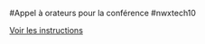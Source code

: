 #Appel à orateurs pour la conférence #nwxtech10

[Voir les instructions](https://github.com/NormandieWebXperts/cfp-nwxtech/blob/master/README.md)